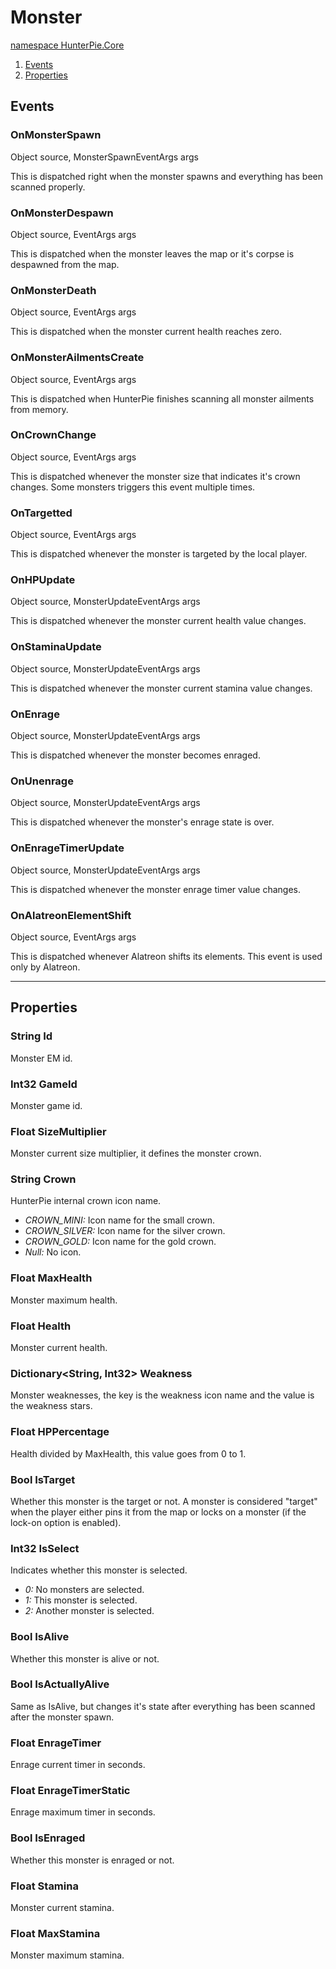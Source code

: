 # Monster

<a href="?p=Plugins/HunterPie.Core.md"><ns>namespace HunterPie.Core</ns></a>

<ol id="content_table">
    <li><a href="#events">Events</a></li>
    <li><a href="#properties">Properties</a></li>
</ol>

## Events
### OnMonsterSpawn
<params><Type>Object</Type> source, <Type>MonsterSpawnEventArgs</Type> args</params>

This is dispatched right when the monster spawns and everything has been scanned properly.

### OnMonsterDespawn
<params><Type>Object</Type> source, <Type>EventArgs</Type> args</params>

This is dispatched when the monster leaves the map or it's corpse is despawned from the map.

### OnMonsterDeath
<params><Type>Object</Type> source, <Type>EventArgs</Type> args</params>

This is dispatched when the monster current health reaches zero.

### OnMonsterAilmentsCreate
<params><Type>Object</Type> source, <Type>EventArgs</Type> args</params>

This is dispatched when HunterPie finishes scanning all monster ailments from memory.

### OnCrownChange
<params><Type>Object</Type> source, <Type>EventArgs</Type> args</params>

This is dispatched whenever the monster size that indicates it's crown changes. Some monsters triggers this event multiple times.

### OnTargetted
<params><Type>Object</Type> source, <Type>EventArgs</Type> args</params>

This is dispatched whenever the monster is targeted by the local player.

### OnHPUpdate
<params><Type>Object</Type> source, <Type>MonsterUpdateEventArgs</Type> args</params>

This is dispatched whenever the monster current health value changes.

### OnStaminaUpdate
<params><Type>Object</Type> source, <Type>MonsterUpdateEventArgs</Type> args</params>

This is dispatched whenever the monster current stamina value changes.

### OnEnrage
<params><Type>Object</Type> source, <Type>MonsterUpdateEventArgs</Type> args</params>

This is dispatched whenever the monster becomes enraged.

### OnUnenrage
<params><Type>Object</Type> source, <Type>MonsterUpdateEventArgs</Type> args</params>

This is dispatched whenever the monster's enrage state is over.

### OnEnrageTimerUpdate
<params><Type>Object</Type> source, <Type>MonsterUpdateEventArgs</Type> args</params>

This is dispatched whenever the monster enrage timer value changes.

### OnAlatreonElementShift
<params><Type>Object</Type> source, <Type>EventArgs</Type> args</params>

This is dispatched whenever Alatreon shifts its elements. This event is used only by Alatreon.

---

## Properties

### <Type>String</Type> Id

Monster EM id.

### <Type>Int32</Type> GameId

Monster game id.

### <Type>Float</Type> SizeMultiplier

Monster current size multiplier, it defines the monster crown.

### <Type>String</Type> Crown

HunterPie internal crown icon name.
- *CROWN_MINI:* Icon name for the small crown.
- *CROWN_SILVER:* Icon name for the silver crown.
- *CROWN_GOLD:* Icon name for the gold crown.
- *Null:* No icon.

### <Type>Float</Type> MaxHealth

Monster maximum health.

### <Type>Float</Type> Health

Monster current health.

### <Type>Dictionary&lt;String, Int32&gt;</Type> Weakness

Monster weaknesses, the key is the weakness icon name and the value is the weakness stars.

### <Type>Float</Type> HPPercentage

Health divided by MaxHealth, this value goes from 0 to 1.

### <Type>Bool</Type> IsTarget

Whether this monster is the target or not. A monster is considered "target" when the player either pins it from the map or locks on a monster (if the lock-on option is enabled).

### <Type>Int32</Type> IsSelect

Indicates whether this monster is selected.
- *0:* No monsters are selected.
- *1:* This monster is selected.
- *2:* Another monster is selected.

### <Type>Bool</Type> IsAlive

Whether this monster is alive or not.

### <Type>Bool</Type> IsActuallyAlive 

Same as IsAlive, but changes it's state after everything has been scanned after the monster spawn.

### <Type>Float</Type> EnrageTimer

Enrage current timer in seconds.

### <Type>Float</Type> EnrageTimerStatic

Enrage maximum timer in seconds.

### <Type>Bool</Type> IsEnraged

Whether this monster is enraged or not.

### <Type>Float</Type> Stamina

Monster current stamina.

### <Type>Float</Type> MaxStamina

Monster maximum stamina.
